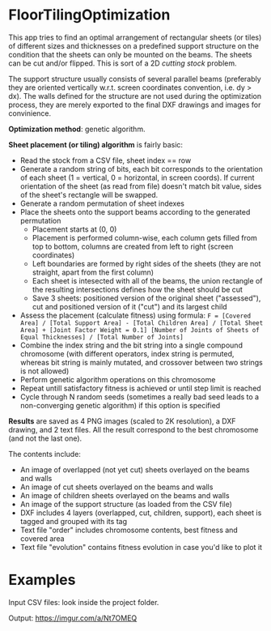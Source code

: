 # FloorTilingOptimization

This app tries to find an optimal arrangement of rectangular sheets (or tiles) of different sizes and thicknesses on a predefined support structure 
on the condition that the sheets can only be mounted on the beams. The sheets can be cut and/or flipped. This is sort of a 2D *cutting stock* problem.

The support structure usually consists of several parallel beams (preferably they are oriented vertically w.r.t. screen coordinates convention, i.e. dy > dx).
The walls defined for the structure are not used during the optimization process, they are merely exported to the final DXF drawings and images for convinience.

**Optimization method**: genetic algorithm.

**Sheet placement (or tiling) algorithm** is fairly basic:

 - Read the stock from a CSV file, sheet index == row
 - Generate a random string of bits, each bit corresponds to the orientation of each sheet (1 = vertical, 0 = horizontal, in screen coords).
 If current orientation of the sheet (as read from file) doesn't match bit value, sides of the sheet's rectangle will be swapped.
 - Generate a random permutation of sheet indexes
 - Place the sheets onto the support beams according to the generated permutation
   - Placement starts at (0, 0)
   - Placement is performed column-wise, each column gets filled from top to bottom, columns are created from left to right (screen coordinates)
   - Left boundaries are formed by right sides of the sheets (they are not straight, apart from the first column)
   - Each sheet is intesected with all of the beams, the union rectangle of the resulting intersections defines how the sheet should be cut
   - Save 3 sheets: positioned version of the original sheet ("assessed"), cut and positioned version of it ("cut") and its largest child
 - Assess the placement (calculate fitness) using formula: 
 `F = [Covered Area] / [Total Support Area] - [Total Children Area] / [Total Sheet Area] + [Joint Factor Weight = 0.1] [Number of Joints of Sheets of Equal Thicknesses] / [Total Number of Joints]`
 - Combine the index string and the bit string into a single compound chromosome (with different operators, index string is permuted, whereas bit string is mainly mutated, and crossover between two strings is not allowed)
 - Perform genetic algorithm operations on this chromosome
 - Repeat untill satisfactory fitness is achieved or until step limit is reached
 - Cycle through N random seeds (sometimes a really bad seed leads to a non-converging genetic algorithm) if this option is specified
 
**Results** are saved as 4 PNG images (scaled to 2K resolution), a DXF drawing, and 2 text files.
All the result correspond to the best chromosome (and not the last one).

The contents include:

 - An image of overlapped (not yet cut) sheets overlayed on the beams and walls
 - An image of cut sheets overlayed on the beams and walls
 - An image of children sheets overlayed on the beams and walls
 - An image of the support structure (as loaded from the CSV file)
 - DXF includes 4 layers (overlapped, cut, children, support), each sheet is tagged and grouped with its tag
 - Text file "order" includes chromosome contents, best fitness and covered area
 - Text file "evolution" contains fitness evolution in case you'd like to plot it
 
# Examples
Input CSV files: look inside the project folder.

Output: https://imgur.com/a/Nt7OMEQ
